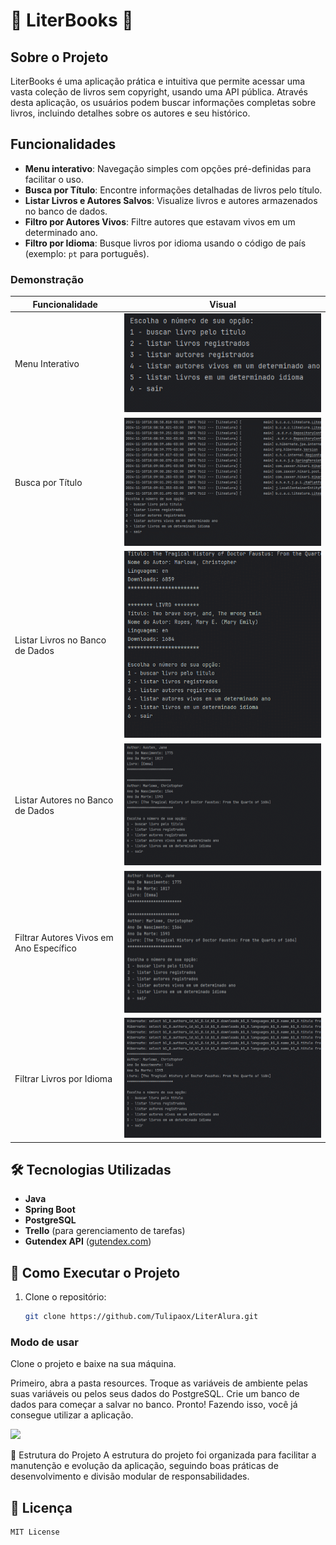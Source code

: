 # 📖 LiterBooks 📖

## Sobre o Projeto

LiterBooks é uma aplicação prática e intuitiva que permite acessar uma vasta coleção de livros sem copyright, usando uma API pública. Através desta aplicação, os usuários podem buscar informações completas sobre livros, incluindo detalhes sobre os autores e seu histórico.

## Funcionalidades

- **Menu interativo**: Navegação simples com opções pré-definidas para facilitar o uso.
- **Busca por Título**: Encontre informações detalhadas de livros pelo título.
- **Listar Livros e Autores Salvos**: Visualize livros e autores armazenados no banco de dados.
- **Filtro por Autores Vivos**: Filtre autores que estavam vivos em um determinado ano.
- **Filtro por Idioma**: Busque livros por idioma usando o código de país (exemplo: `pt` para português).

### Demonstração

| Funcionalidade                    | Visual                                                   |
|-----------------------------------|----------------------------------------------------------|
| Menu Interativo                   | ![Menu](./src/main/java/Img/projetoLiterMenu.gif)        |
| Busca por Título                  | ![Busca por Título](./src/main/java/Img/projetoLiter1.gif) |
| Listar Livros no Banco de Dados   | ![Livros no BD](./src/main/java/Img/projetoLiter2.gif)   |
| Listar Autores no Banco de Dados  | ![Autores no BD](./src/main/java/Img/projetoLiter3.gif)  |
| Filtrar Autores Vivos em Ano Específico | ![Autores Vivos](./src/main/java/Img/projetoLiter4.gif) |
| Filtrar Livros por Idioma         | ![Filtro por Idioma](./src/main/java/Img/projetoLiter5.gif) |

## 🛠️ Tecnologias Utilizadas

- **Java**
- **Spring Boot**
- **PostgreSQL**
- **Trello** (para gerenciamento de tarefas)
- **Gutendex API** ([gutendex.com](https://gutendex.com/))

## 🚀 Como Executar o Projeto

1. Clone o repositório:
   ```bash
   git clone https://github.com/Tulipaox/LiterAlura.git

### Modo de usar
<p>Clone o projeto e baixe na sua máquina.</p> 
<p>Primeiro, abra a pasta resources.
Troque as variáveis de ambiente pelas suas variáveis ou pelos seus dados do PostgreSQL. 
Crie um banco de dados para começar a salvar no banco.
Pronto! Fazendo isso, você já consegue utilizar a aplicação.
</p>
<img src="./src/main/java/Img/projetoliterResouces.jpg">

📂 Estrutura do Projeto
A estrutura do projeto foi organizada para facilitar a manutenção e evolução da aplicação, seguindo boas práticas de desenvolvimento e divisão modular de responsabilidades.

## 📄 Licença

````declarative
MIT License
````
